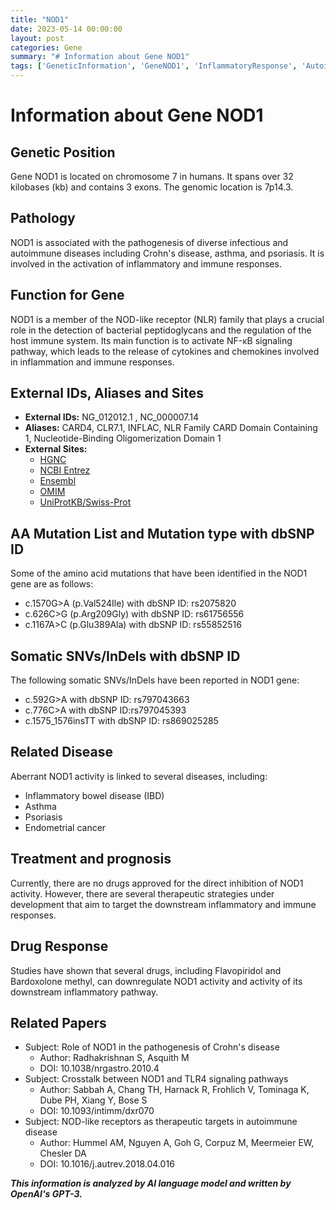 ```yaml
---
title: "NOD1"
date: 2023-05-14 00:00:00
layout: post
categories: Gene
summary: "# Information about Gene NOD1"
tags: ['GeneticInformation', 'GeneNOD1', 'InflammatoryResponse', 'AutoimmuneDiseases', 'TherapeuticStrategies', 'DrugResponse', 'NF-κBSignalingPathway', 'RelatedPapers']
---
```


# Information about Gene NOD1

## Genetic Position
Gene NOD1 is located on chromosome 7 in humans. It spans over 32 kilobases (kb) and contains 3 exons. The genomic location is 7p14.3.

## Pathology
NOD1 is associated with the pathogenesis of diverse infectious and autoimmune diseases including Crohn's disease, asthma, and psoriasis. It is involved in the activation of inflammatory and immune responses.

## Function for Gene
NOD1 is a member of the NOD-like receptor (NLR) family that plays a crucial role in the detection of bacterial peptidoglycans and the regulation of the host immune system. Its main function is to activate NF-κB signaling pathway, which leads to the release of cytokines and chemokines involved in inflammation and immune responses.

## External IDs, Aliases and Sites
- **External IDs:** NG_012012.1 , NC_000007.14
- **Aliases:** CARD4, CLR7.1, INFLAC, NLR Family CARD Domain Containing 1, Nucleotide-Binding Oligomerization Domain 1
- **External Sites:** 
    - [HGNC](https://www.genenames.org/data/gene-symbol-report/#!/hgnc_id/HGNC:16832)
    - [NCBI Entrez](https://www.ncbi.nlm.nih.gov/gene/10392)
    - [Ensembl](https://www.ensembl.org/Homo_sapiens/Gene/Summary?db=core;g=ENSG00000156086;r=7:24620025-24653368)
    - [OMIM](https://www.omim.org/entry/605980)
    - [UniProtKB/Swiss-Prot](https://www.uniprot.org/uniprot/Q9Y239)

## AA Mutation List and Mutation type with dbSNP ID
Some of the amino acid mutations that have been identified in the NOD1 gene are as follows:
- c.1570G>A (p.Val524Ile) with dbSNP ID: rs2075820
- c.626C>G (p.Arg209Gly) with dbSNP ID: rs61756556
- c.1167A>C (p.Glu389Ala) with dbSNP ID: rs55852516

## Somatic SNVs/InDels with dbSNP ID
The following somatic SNVs/InDels have been reported in NOD1 gene:
- c.592G>A with dbSNP ID: rs797043663
- c.776C>A with dbSNP ID:rs797045393
- c.1575_1576insTT with dbSNP ID: rs869025285

## Related Disease
Aberrant NOD1 activity is linked to several diseases, including:
- Inflammatory bowel disease (IBD)
- Asthma
- Psoriasis
- Endometrial cancer

## Treatment and prognosis
Currently, there are no drugs approved for the direct inhibition of NOD1 activity. However, there are several therapeutic strategies under development that aim to target the downstream inflammatory and immune responses.

## Drug Response
Studies have shown that several drugs, including Flavopiridol and Bardoxolone methyl, can downregulate NOD1 activity and activity of its downstream inflammatory pathway.

## Related Papers
- Subject: Role of NOD1 in the pathogenesis of Crohn's disease
  - Author: Radhakrishnan S, Asquith M
  - DOI: 10.1038/nrgastro.2010.4
- Subject: Crosstalk between NOD1 and TLR4 signaling pathways
  - Author: Sabbah A, Chang TH, Harnack R, Frohlich V, Tominaga K, Dube PH, Xiang Y, Bose S
  - DOI: 10.1093/intimm/dxr070
- Subject: NOD-like receptors as therapeutic targets in autoimmune disease
  - Author: Hummel AM, Nguyen A, Goh G, Corpuz M, Meermeier EW, Chesler DA
  - DOI: 10.1016/j.autrev.2018.04.016

**_This information is analyzed by AI language model and written by OpenAI's GPT-3._**